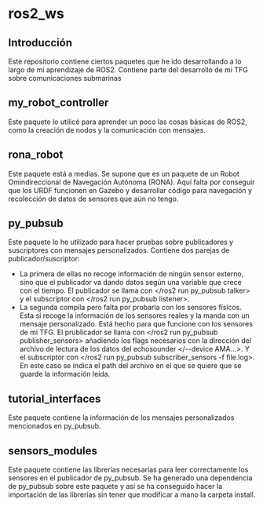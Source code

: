 # ros2_ws

## Introducción
Este repositorio contiene ciertos paquetes que he ido desarrollando a lo largo de mi aprendizaje de ROS2. Contiene parte del desarrollo de mi TFG sobre comunicaciones submarinas

## my_robot_controller
Este paquete lo utilicé para aprender un poco las cosas básicas de ROS2, como la creación de nodos y la comunicación con mensajes.

## rona_robot
Este paquete está a medias. Se supone que es un paquete de un Robot Omindireccional de Navegación Autónoma (RONA). Aquí falta por conseguir que los URDF funcionen en Gazebo y desarrollar código para navegación y recolección de datos de sensores que aún no tengo.

## py_pubsub
Este paquete lo he utilizado para hacer pruebas sobre publicadores y suscriptores con mensajes personalizados. Contiene dos parejas de publicador/suscriptor:
- La primera de ellas no recoge información de ningún sensor externo, sino que el publicador va dando datos según una variable que crece con el tiempo. El publicador se llama con </ros2 run py_pubsub talker> y el subscriptor con </ros2 run py_pubsub listener>.
- La segunda compila pero falta por probarla con los sensores físicos. Esta sí recoge la información de los sensores reales y la manda con un mensaje personalizado. Está hecho para que funcione con los sensores de mi TFG. El prublicador se llama con </ros2 run py_pubsub publisher_sensors> añadiendo los flags necesarios con la dirección del archivo de lectura de los datos del echosounder </--device AMA...>. Y el subscriptor con </ros2 run py_pubsub subscriber_sensors -f file.log>. En este caso se indica el path del archivo en el que se quiere que se guarde la información leída.
       
## tutorial_interfaces
Este paquete contiene la información de los mensajes personalizados mencionados en py_pubsub.

## sensors_modules
Este paquete contiene las librerías necesarias para leer correctamente los sensores en el publicador de py_pubsub. Se ha generado una dependencia de py_pubsub sobre este paquete y así se ha conseguido hacer la importación de las librerías sin tener que modificar a mano la carpeta install.
